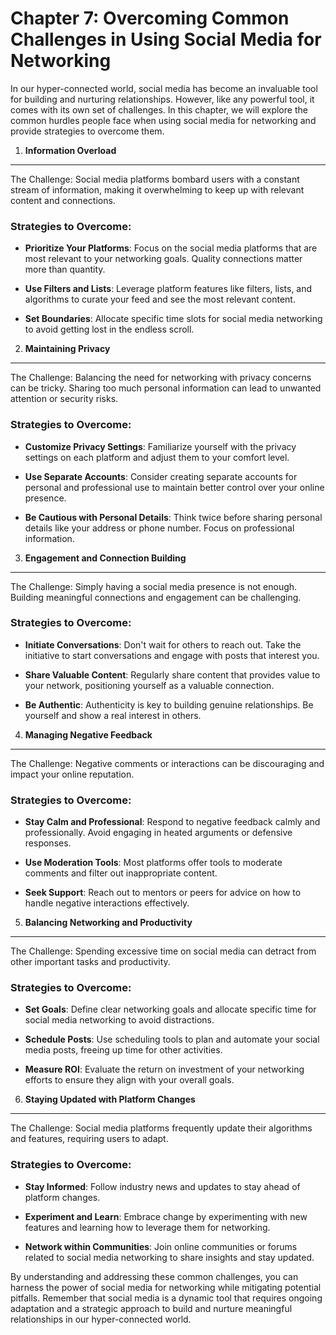 Chapter 7: Overcoming Common Challenges in Using Social Media for Networking
============================================================================

In our hyper-connected world, social media has become an invaluable tool for building and nurturing relationships. However, like any powerful tool, it comes with its own set of challenges. In this chapter, we will explore the common hurdles people face when using social media for networking and provide strategies to overcome them.

1. **Information Overload**
---------------------------

The Challenge: Social media platforms bombard users with a constant stream of information, making it overwhelming to keep up with relevant content and connections.

### Strategies to Overcome:

* **Prioritize Your Platforms**: Focus on the social media platforms that are most relevant to your networking goals. Quality connections matter more than quantity.

* **Use Filters and Lists**: Leverage platform features like filters, lists, and algorithms to curate your feed and see the most relevant content.

* **Set Boundaries**: Allocate specific time slots for social media networking to avoid getting lost in the endless scroll.

2. **Maintaining Privacy**
--------------------------

The Challenge: Balancing the need for networking with privacy concerns can be tricky. Sharing too much personal information can lead to unwanted attention or security risks.

### Strategies to Overcome:

* **Customize Privacy Settings**: Familiarize yourself with the privacy settings on each platform and adjust them to your comfort level.

* **Use Separate Accounts**: Consider creating separate accounts for personal and professional use to maintain better control over your online presence.

* **Be Cautious with Personal Details**: Think twice before sharing personal details like your address or phone number. Focus on professional information.

3. **Engagement and Connection Building**
-----------------------------------------

The Challenge: Simply having a social media presence is not enough. Building meaningful connections and engagement can be challenging.

### Strategies to Overcome:

* **Initiate Conversations**: Don't wait for others to reach out. Take the initiative to start conversations and engage with posts that interest you.

* **Share Valuable Content**: Regularly share content that provides value to your network, positioning yourself as a valuable connection.

* **Be Authentic**: Authenticity is key to building genuine relationships. Be yourself and show a real interest in others.

4. **Managing Negative Feedback**
---------------------------------

The Challenge: Negative comments or interactions can be discouraging and impact your online reputation.

### Strategies to Overcome:

* **Stay Calm and Professional**: Respond to negative feedback calmly and professionally. Avoid engaging in heated arguments or defensive responses.

* **Use Moderation Tools**: Most platforms offer tools to moderate comments and filter out inappropriate content.

* **Seek Support**: Reach out to mentors or peers for advice on how to handle negative interactions effectively.

5. **Balancing Networking and Productivity**
--------------------------------------------

The Challenge: Spending excessive time on social media can detract from other important tasks and productivity.

### Strategies to Overcome:

* **Set Goals**: Define clear networking goals and allocate specific time for social media networking to avoid distractions.

* **Schedule Posts**: Use scheduling tools to plan and automate your social media posts, freeing up time for other activities.

* **Measure ROI**: Evaluate the return on investment of your networking efforts to ensure they align with your overall goals.

6. **Staying Updated with Platform Changes**
--------------------------------------------

The Challenge: Social media platforms frequently update their algorithms and features, requiring users to adapt.

### Strategies to Overcome:

* **Stay Informed**: Follow industry news and updates to stay ahead of platform changes.

* **Experiment and Learn**: Embrace change by experimenting with new features and learning how to leverage them for networking.

* **Network within Communities**: Join online communities or forums related to social media networking to share insights and stay updated.

By understanding and addressing these common challenges, you can harness the power of social media for networking while mitigating potential pitfalls. Remember that social media is a dynamic tool that requires ongoing adaptation and a strategic approach to build and nurture meaningful relationships in our hyper-connected world.
